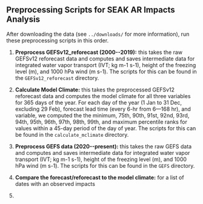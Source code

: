 ## Preprocessing Scripts for SEAK AR Impacts Analysis

After downloading the data (see `../downloads/` for more information), run these preprocessing scripts in this order.

1. **Preprocess GEFSv12_reforecast (2000--2019):** this takes the raw GEFSv12 reforecast data and computes and saves intermediate data for integrated water vapor transport (IVT; kg m-1 s-1), height of the freezing level (m), and 1000 hPa wind (m s-1). The scripts for this can be found in the `GEFSv12_reforecast` directory.

2. **Calculate Model Climate:** this takes the preprocessed GEFSv12 reforecast data and computes the model climate for all three variables for 365 days of the year. For each day of the year (1 Jan to 31 Dec, excluding 29 Feb), forecast lead time (every 6-hr from 6—168 hr), and variable, we computed the the minimum, 75th, 90th, 91st, 92nd, 93rd, 94th, 95th, 96th, 97th, 98th, 99th, and maximum percentile ranks for values within a 45-day period of the day of year. The scripts for this can be found in the `calculate_mclimate` directory.

3. **Preprocess GEFS data (2020--present):** this takes the raw GEFS data and computes and saves intermediate data for integrated water vapor transport (IVT; kg m-1 s-1), height of the freezing level (m), and 1000 hPa wind (m s-1). The scripts for this can be found in the `GEFS` directory.

4. **Compare the forecast/reforecast to the model climate:** for a list of dates with an observed impacts
5. 

